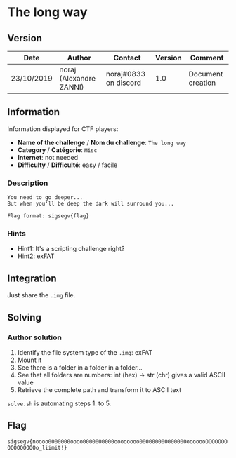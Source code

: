 # The long way

## Version

Date        | Author                  | Contact               | Version | Comment
---         | ---                     | ---                   | ---     | ---
23/10/2019  | noraj (Alexandre ZANNI) | noraj#0833 on discord | 1.0     | Document creation

## Information

Information displayed for CTF players:

+ **Name of the challenge** / **Nom du challenge**: `The long way`
+ **Category** / **Catégorie**: `Misc`
+ **Internet**: not needed
+ **Difficulty** / **Difficulté**: easy / facile

### Description

```
You need to go deeper...
But when you'll be deep the dark will surround you...

Flag format: sigsegv{flag}
```

### Hints

- Hint1: It's a scripting challenge right?
- Hint2: exFAT

## Integration

Just share the `.img` file.

## Solving

### Author solution

1. Identify the file system type of the `.img`: exFAT
2. Mount it
3. See there is a folder in a folder in a folder...
4. See that all folders are numbers: int (hex) -> str (chr) gives a valid ASCII value
5. Retrieve the complete path and transform it to ASCII text

`solve.sh` is automating steps 1. to 5.

## Flag

`sigsegv{noooo0000000oooo0000000000oooooooo000000000000000ooooooOOOOOOOOOOOOOOOOo_liimit!}`